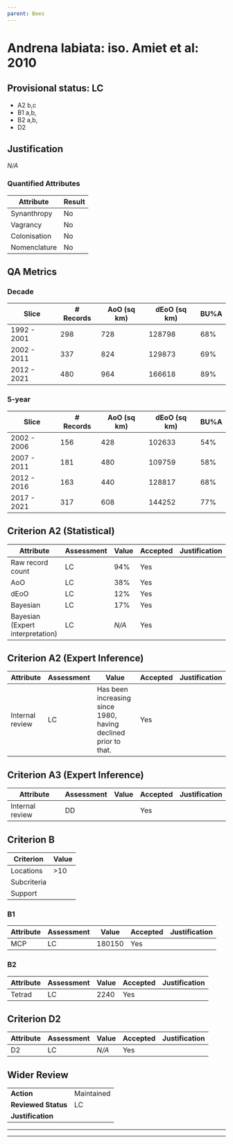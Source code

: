 ```yaml
---
parent: Bees
---
```

# Andrena labiata: iso. Amiet et al: 2010
## Provisional status: LC
- A2 b,c
- B1 a,b, 
- B2 a,b, 
- D2

## Justification
*N/A*
### Quantified Attributes
|Attribute|Result|
|---|---|
|Synanthropy|No|
|Vagrancy|No|
|Colonisation|No|
|Nomenclature|No|
## QA Metrics
### Decade
| Slice | # Records | AoO (sq km) | dEoO (sq km) |BU%A |
|---|---|---|---|---|
|1992 - 2001|298|728|128798|68%|
|2002 - 2011|337|824|129873|69%|
|2012 - 2021|480|964|166618|89%|
### 5-year
| Slice | # Records | AoO (sq km) | dEoO (sq km) |BU%A |
|---|---|---|---|---|
|2002 - 2006|156|428|102633|54%|
|2007 - 2011|181|480|109759|58%|
|2012 - 2016|163|440|128817|68%|
|2017 - 2021|317|608|144252|77%|
## Criterion A2 (Statistical)
|Attribute|Assessment|Value|Accepted|Justification
|---|---|---|---|---|
|Raw record count|LC|94%|Yes||
|AoO|LC|38%|Yes||
|dEoO|LC|12%|Yes||
|Bayesian|LC|17%|Yes||
|Bayesian (Expert interpretation)|LC|*N/A*|Yes||
## Criterion A2 (Expert Inference)
|Attribute|Assessment|Value|Accepted|Justification
|---|---|---|---|---|
|Internal review|LC|Has been increasing since 1980, having declined prior to that.|Yes||
## Criterion A3 (Expert Inference)
|Attribute|Assessment|Value|Accepted|Justification
|---|---|---|---|---|
|Internal review|DD||Yes||
## Criterion B
|Criterion| Value|
|---|---|
|Locations|>10|
|Subcriteria||
|Support||
### B1
|Attribute|Assessment|Value|Accepted|Justification
|---|---|---|---|---|
|MCP|LC|180150|Yes||
### B2
|Attribute|Assessment|Value|Accepted|Justification
|---|---|---|---|---|
|Tetrad|LC|2240|Yes||
## Criterion D2
|Attribute|Assessment|Value|Accepted|Justification
|---|---|---|---|---|
|D2|LC|*N/A*|Yes||
## Wider Review
|  |  |
|---|---|
|**Action**|Maintained|
|**Reviewed Status**|LC|
|**Justification**||
---
 ---
 <br><br>
 
